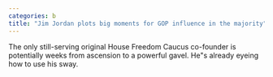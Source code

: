 ```yaml
---
categories: b
title: "Jim Jordan plots big moments for GOP influence in the majority"
---
```

The only still-serving original House Freedom Caucus co-founder is potentially weeks from ascension to a powerful gavel. He"s already eyeing how to use his sway.